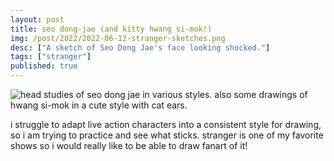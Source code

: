 ```yaml
---
layout: post
title: seo dong-jae (and kitty hwang si-mok!)
img: /post/2022/2022-06-12-stranger-sketches.png
desc: ["A sketch of Seo Dong Jae's face looking shocked."]
tags: ["stranger"]
published: true
---
```


![head studies of seo dong jae in various styles. also some drawings of hwang si-mok in a cute style with cat ears.](http://www.icefairy.net/artlog/2022-06-12-stranger-sketches.png)

i struggle to adapt live action characters into a consistent style for drawing, so i am trying to practice and see what sticks. stranger is one of my favorite shows so i would really like to be able to draw fanart of it!
